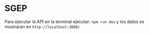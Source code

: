 # SGEP
Para ejecutar la API en la terminal ejecutar: `npm run dev` y los datos se mostrarán en `http://localhost:3000/`
